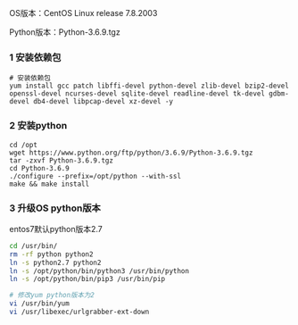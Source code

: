 OS版本：CentOS Linux release 7.8.2003

Python版本：Python-3.6.9.tgz



### 1 安装依赖包

```shell
# 安装依赖包
yum install gcc patch libffi-devel python-devel zlib-devel bzip2-devel openssl-devel ncurses-devel sqlite-devel readline-devel tk-devel gdbm-devel db4-devel libpcap-devel xz-devel -y
```



### 2 安装python

```shell
cd /opt
wget https://www.python.org/ftp/python/3.6.9/Python-3.6.9.tgz
tar -zxvf Python-3.6.9.tgz
cd Python-3.6.9
./configure --prefix=/opt/python --with-ssl
make && make install
```



### 3 升级OS python版本

entos7默认python版本2.7

```bash
cd /usr/bin/
rm -rf python python2
ln -s python2.7 python2
ln -s /opt/python/bin/python3 /usr/bin/python
ln -s /opt/python/bin/pip3 /usr/bin/pip
```

```bash
# 修改yum python版本为2
vi /usr/bin/yum
vi /usr/libexec/urlgrabber-ext-down
```


